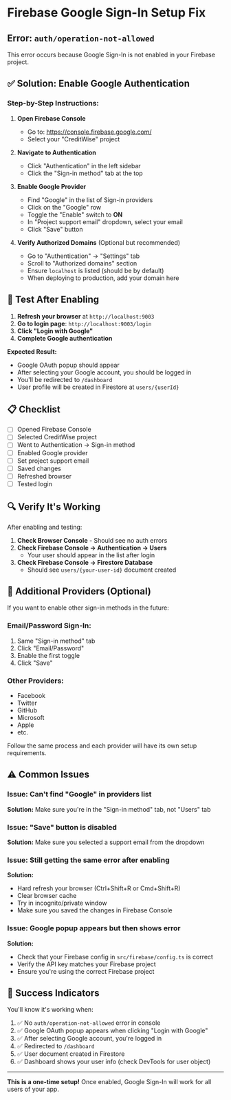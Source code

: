 # Firebase Google Sign-In Setup Fix

## Error: `auth/operation-not-allowed`

This error occurs because Google Sign-In is not enabled in your Firebase project.

## ✅ Solution: Enable Google Authentication

### Step-by-Step Instructions:

1. **Open Firebase Console**
   - Go to: https://console.firebase.google.com/
   - Select your "CreditWise" project

2. **Navigate to Authentication**
   - Click "Authentication" in the left sidebar
   - Click the "Sign-in method" tab at the top

3. **Enable Google Provider**
   - Find "Google" in the list of Sign-in providers
   - Click on the "Google" row
   - Toggle the "Enable" switch to **ON**
   - In "Project support email" dropdown, select your email
   - Click "Save" button

4. **Verify Authorized Domains** (Optional but recommended)
   - Go to "Authentication" → "Settings" tab
   - Scroll to "Authorized domains" section
   - Ensure `localhost` is listed (should be by default)
   - When deploying to production, add your domain here

## 🧪 Test After Enabling

1. **Refresh your browser** at `http://localhost:9003`
2. **Go to login page**: `http://localhost:9003/login`
3. **Click "Login with Google"**
4. **Complete Google authentication**

**Expected Result:**
- Google OAuth popup should appear
- After selecting your Google account, you should be logged in
- You'll be redirected to `/dashboard`
- User profile will be created in Firestore at `users/{userId}`

## 📋 Checklist

- [ ] Opened Firebase Console
- [ ] Selected CreditWise project
- [ ] Went to Authentication → Sign-in method
- [ ] Enabled Google provider
- [ ] Set project support email
- [ ] Saved changes
- [ ] Refreshed browser
- [ ] Tested login

## 🔍 Verify It's Working

After enabling and testing:

1. **Check Browser Console** - Should see no auth errors
2. **Check Firebase Console → Authentication → Users**
   - Your user should appear in the list after login
3. **Check Firebase Console → Firestore Database**
   - Should see `users/{your-user-id}` document created

## 🎯 Additional Providers (Optional)

If you want to enable other sign-in methods in the future:

### Email/Password Sign-In:
1. Same "Sign-in method" tab
2. Click "Email/Password"
3. Enable the first toggle
4. Click "Save"

### Other Providers:
- Facebook
- Twitter
- GitHub
- Microsoft
- Apple
- etc.

Follow the same process and each provider will have its own setup requirements.

## ⚠️ Common Issues

### Issue: Can't find "Google" in providers list
**Solution:** Make sure you're in the "Sign-in method" tab, not "Users" tab

### Issue: "Save" button is disabled
**Solution:** Make sure you selected a support email from the dropdown

### Issue: Still getting the same error after enabling
**Solution:** 
- Hard refresh your browser (Ctrl+Shift+R or Cmd+Shift+R)
- Clear browser cache
- Try in incognito/private window
- Make sure you saved the changes in Firebase Console

### Issue: Google popup appears but then shows error
**Solution:** 
- Check that your Firebase config in `src/firebase/config.ts` is correct
- Verify the API key matches your Firebase project
- Ensure you're using the correct Firebase project

## 🎉 Success Indicators

You'll know it's working when:
1. ✅ No `auth/operation-not-allowed` error in console
2. ✅ Google OAuth popup appears when clicking "Login with Google"
3. ✅ After selecting Google account, you're logged in
4. ✅ Redirected to `/dashboard`
5. ✅ User document created in Firestore
6. ✅ Dashboard shows your user info (check DevTools for user object)

---

**This is a one-time setup!** Once enabled, Google Sign-In will work for all users of your app.
